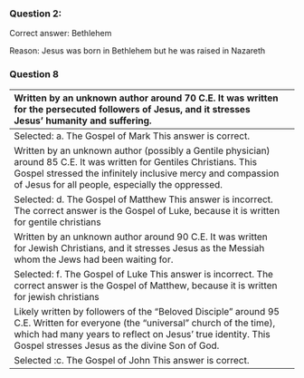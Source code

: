 ### Question 2:

Correct answer: Bethlehem

Reason: Jesus was born in Bethlehem but he was raised in Nazareth

### Question 8

| Written by an unknown author around 70 C.E. It was written for the persecuted followers of Jesus, and it stresses Jesus’ humanity and suffering.                                                                                              |     | 
|:--------------------------------------------------------------------------------------------------------------------------------------------------------------------------------------------------------------------------------------------- | --- |
| Selected: a. The Gospel of Mark This answer is correct.                                                                                                                                                                                       |     |
| Written by an unknown author (possibly a Gentile physician) around 85 C.E. It was written for Gentiles Christians. This Gospel stressed the infinitely inclusive mercy and compassion of Jesus for all people, especially the oppressed.      |     |
| Selected: d. The Gospel of Matthew This answer is incorrect.   The correct answer is the Gospel of Luke, because it is written for gentile christians                                                                                         |     |
| Written by an unknown author around 90 C.E. It was written for Jewish Christians, and it stresses Jesus as the Messiah whom the Jews had been waiting for.                                                                                    |     |
| Selected: f. The Gospel of Luke This answer is incorrect.  The correct answer is the Gospel of Matthew, because it is written for jewish christians                                                                                           |     |
| Likely written by followers of the “Beloved Disciple” around 95 C.E. Written for everyone (the “universal” church of the time), which had many years to reflect on Jesus’ true identity. This Gospel stresses Jesus as the divine Son of God. |     |
| Selected :c. The Gospel of John This answer is correct.                                                                                                                                                                                       |     |

### 